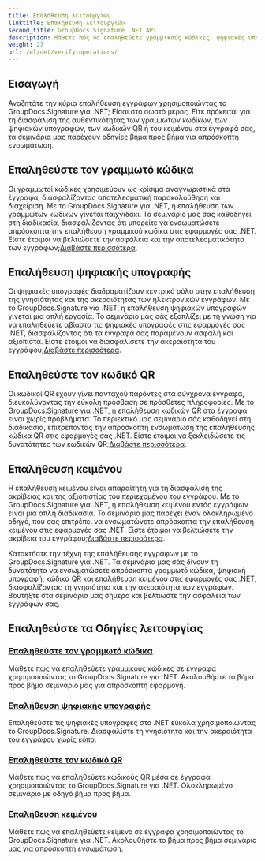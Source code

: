 ```yaml
---
title: Επαλήθευση λειτουργιών
linktitle: Επαλήθευση λειτουργιών
second_title: GroupDocs.Signature .NET API
description: Μάθετε πώς να επαληθεύετε γραμμικούς κώδικες, ψηφιακές υπογραφές, κωδικούς QR και κείμενο σε έγγραφα χρησιμοποιώντας το GroupDocs.Signature .NET. Βήμα προς βήμα σεμινάρια για απρόσκοπτη ενσωμάτωση.
weight: 27
url: /el/net/verify-operations/
---
```

## Εισαγωγή

Αναζητάτε την κύρια επαλήθευση εγγράφων χρησιμοποιώντας το GroupDocs.Signature για .NET; Είσαι στο σωστό μέρος. Είτε πρόκειται για τη διασφάλιση της αυθεντικότητας των γραμμωτών κωδίκων, των ψηφιακών υπογραφών, των κωδικών QR ή του κειμένου στα έγγραφά σας, τα σεμινάρια μας παρέχουν οδηγίες βήμα προς βήμα για απρόσκοπτη ενσωμάτωση.

## Επαληθεύστε τον γραμμωτό κώδικα
 Οι γραμμωτοί κώδικες χρησιμεύουν ως κρίσιμα αναγνωριστικά στα έγγραφα, διασφαλίζοντας αποτελεσματική παρακολούθηση και διαχείριση. Με το GroupDocs.Signature για .NET, η επαλήθευση των γραμμωτών κωδίκων γίνεται παιχνιδάκι. Το σεμινάριο μας σας καθοδηγεί στη διαδικασία, διασφαλίζοντας ότι μπορείτε να ενσωματώσετε απρόσκοπτα την επαλήθευση γραμμικού κώδικα στις εφαρμογές σας .NET. Είστε έτοιμοι να βελτιώσετε την ασφάλεια και την αποτελεσματικότητα των εγγράφων;[Διαβάστε περισσότερα](./verify-barcode/).

## Επαλήθευση ψηφιακής υπογραφής
Οι ψηφιακές υπογραφές διαδραματίζουν κεντρικό ρόλο στην επαλήθευση της γνησιότητας και της ακεραιότητας των ηλεκτρονικών εγγράφων. Με το GroupDocs.Signature για .NET, η επαλήθευση ψηφιακών υπογραφών γίνεται μια απλή εργασία. Το σεμινάριο μας σάς εξοπλίζει με τη γνώση για να επαληθεύετε αβίαστα τις ψηφιακές υπογραφές στις εφαρμογές σας .NET, διασφαλίζοντας ότι τα έγγραφά σας παραμένουν ασφαλή και αξιόπιστα. Είστε έτοιμοι να διασφαλίσετε την ακεραιότητα του εγγράφου;[Διαβάστε περισσότερα](./verify-digital/).

## Επαληθεύστε τον κωδικό QR
 Οι κωδικοί QR έχουν γίνει πανταχού παρόντες στα σύγχρονα έγγραφα, διευκολύνοντας την εύκολη πρόσβαση σε πρόσθετες πληροφορίες. Με το GroupDocs.Signature για .NET, η επαλήθευση κωδικών QR στα έγγραφα είναι χωρίς προβλήματα. Το περιεκτικό μας σεμινάριο σάς καθοδηγεί στη διαδικασία, επιτρέποντας την απρόσκοπτη ενσωμάτωση της επαλήθευσης κώδικα QR στις εφαρμογές σας .NET. Είστε έτοιμοι να ξεκλειδώσετε τις δυνατότητες των κωδικών QR;[Διαβάστε περισσότερα](./verify-qr-code/).

## Επαλήθευση κειμένου
Η επαλήθευση κειμένου είναι απαραίτητη για τη διασφάλιση της ακρίβειας και της αξιοπιστίας του περιεχομένου του εγγράφου. Με το GroupDocs.Signature για .NET, η επαλήθευση κειμένου εντός εγγράφων είναι μια απλή διαδικασία. Το σεμινάριο μας παρέχει έναν ολοκληρωμένο οδηγό, που σας επιτρέπει να ενσωματώνετε απρόσκοπτα την επαλήθευση κειμένου στις εφαρμογές σας .NET. Είστε έτοιμοι να βελτιώσετε την ακρίβεια του εγγράφου;[Διαβάστε περισσότερα](./verify-text/).

Κατακτήστε την τέχνη της επαλήθευσης εγγράφων με το GroupDocs.Signature για .NET. Τα σεμινάρια μας σάς δίνουν τη δυνατότητα να ενσωματώσετε απρόσκοπτα γραμμωτό κώδικα, ψηφιακή υπογραφή, κώδικα QR και επαλήθευση κειμένου στις εφαρμογές σας .NET, διασφαλίζοντας τη γνησιότητα και την ακεραιότητα των εγγράφων. Βουτήξτε στα σεμινάρια μας σήμερα και βελτιώστε την ασφάλεια των εγγράφων σας.
## Επαληθεύστε τα Οδηγίες λειτουργίας
### [Επαληθεύστε τον γραμμωτό κώδικα](./verify-barcode/)
Μάθετε πώς να επαληθεύετε γραμμικούς κώδικες σε έγγραφα χρησιμοποιώντας το GroupDocs.Signature για .NET. Ακολουθήστε το βήμα προς βήμα σεμινάριο μας για απρόσκοπτη εφαρμογή.
### [Επαλήθευση ψηφιακής υπογραφής](./verify-digital/)
Επαληθεύστε τις ψηφιακές υπογραφές στο .NET εύκολα χρησιμοποιώντας το GroupDocs.Signature. Διασφαλίστε τη γνησιότητα και την ακεραιότητα του εγγράφου χωρίς κόπο.
### [Επαληθεύστε τον κωδικό QR](./verify-qr-code/)
Μάθετε πώς να επαληθεύετε κωδικούς QR μέσα σε έγγραφα χρησιμοποιώντας το GroupDocs.Signature για .NET. Ολοκληρωμένο σεμινάριο με οδηγό βήμα προς βήμα.
### [Επαλήθευση κειμένου](./verify-text/)
Μάθετε πώς να επαληθεύετε κείμενο σε έγγραφα χρησιμοποιώντας το GroupDocs.Signature για .NET. Ακολουθήστε το βήμα προς βήμα σεμινάριο μας για απρόσκοπτη ενσωμάτωση.
